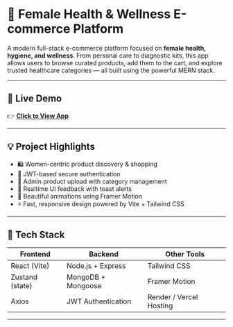 # 🌸 Female Health & Wellness E-commerce Platform

A modern full-stack e-commerce platform focused on **female health, hygiene, and wellness**. From personal care to diagnostic kits, this app allows users to browse curated products, add them to the cart, and explore trusted healthcare categories — all built using the powerful MERN stack.

---

## 🔗 Live Demo

👉 [**Click to View App**](https://shecure-mm4y.onrender.com)

---

## 💡 Project Highlights

- 🛍️ Women-centric product discovery & shopping
- 🔐 JWT-based secure authentication
- 📂 Admin product upload with category management
- 💬 Realtime UI feedback with toast alerts
- 🎨 Beautiful animations using Framer Motion
- ⚡ Fast, responsive design powered by Vite + Tailwind CSS

---

## 🧰 Tech Stack

| Frontend          | Backend             | Other Tools             |
|------------------|---------------------|--------------------------|
| React (Vite)     | Node.js + Express   | Tailwind CSS             |
| Zustand (state)  | MongoDB + Mongoose  | Framer Motion            |
| Axios            | JWT Authentication  | Render / Vercel Hosting  |

---



